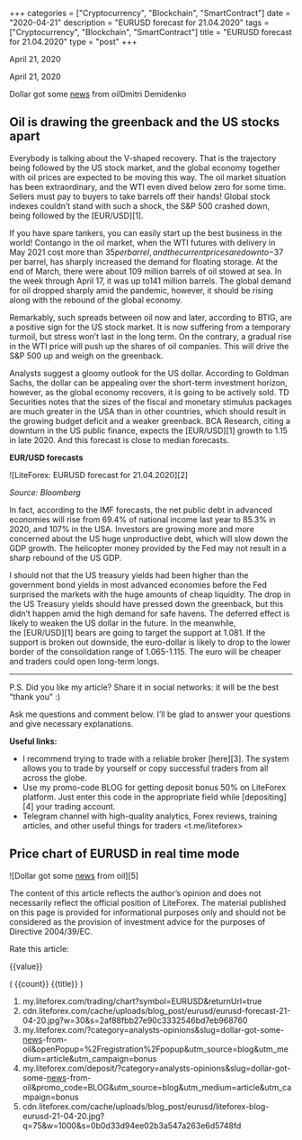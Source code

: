 +++
categories = ["Cryptocurrency", "Blockchain", "SmartContract"]
date = "2020-04-21"
description = "EURUSD forecast for 21.04.2020"
tags = ["Cryptocurrency", "Blockchain", "SmartContract"]
title = "EURUSD forecast for 21.04.2020"
type = "post"
+++

April 21, 2020

April 21, 2020

Dollar got some [news](https://www.letsplayfx.com/blog/forex-news-website/) from oilDmitri Demidenko

## Oil is drawing the greenback and the US stocks apart

Everybody is talking about the V-shaped recovery. That is the trajectory
being followed by the US stock market, and the global economy together
with oil prices are expected to be moving this way. The oil market
situation has been extraordinary, and the WTI even dived below zero for
some time. Sellers must pay to buyers to take barrels off their hands!
Global stock indexes couldn’t stand with such a shock, the S&P 500
crashed down, being followed by the [EUR/USD][1].

If you have spare tankers, you can easily start up the best business in
the world! Contango in the oil market, when the WTI futures with
delivery in May 2021 cost more than $35 per barrel, and the current
prices are down to -$37 per barrel, has sharply increased the demand for
floating storage. At the end of March, there were about 109 million
barrels of oil stowed at sea. In the week through April 17, it was up
to141 million barrels. The global demand for oil dropped sharply amid
the pandemic, however, it should be rising along with the rebound of the
global economy.

Remarkably, such spreads between oil now and later, according to BTIG,
are a positive sign for the US stock market. It is now suffering from a
temporary turmoil, but stress won’t last in the long term. On the
contrary, a gradual rise in the WTI price will push up the shares of oil
companies. This will drive the S&P 500 up and weigh on the greenback.

Analysts suggest a gloomy outlook for the US dollar. According to
Goldman Sachs, the dollar can be appealing over the short-term
investment horizon, however, as the global economy recovers, it is going
to be actively sold. TD Securities notes that the sizes of the fiscal
and monetary stimulus packages are much greater in the USA than in other
countries, which should result in the growing budget deficit and a
weaker greenback. BCA Research, citing a downturn in the US public
finance, expects the [EUR/USD][1] growth to 1.15 in late 2020. And this
forecast is close to median forecasts.

 **EUR/USD forecasts**

![LiteForex: EURUSD forecast for 21.04.2020][2]

 _Source: Bloomberg_

In fact, according to the IMF forecasts, the net public debt in advanced
economies will rise from 69.4% of national income last year to 85.3% in
2020, and 107% in the USA. Investors are growing more and more concerned
about the US huge unproductive debt, which will slow down the GDP
growth. The helicopter money provided by the Fed may not result in a
sharp rebound of the US GDP.

I should not that the US treasury yields had been higher than the
government bond yields in most advanced economies before the Fed
surprised the markets with the huge amounts of cheap liquidity. The drop
in the US Treasury yields should have pressed down the greenback, but
this didn’t happen amid the high demand for safe havens. The deferred
effect is likely to weaken the US dollar in the future. In the
meanwhile, the [EUR/USD][1] bears are going to target the support at
1.081. If the support is broken out downside, the euro-dollar is likely
to drop to the lower border of the consolidation range of 1.065-1.115.
The euro will be cheaper and traders could open long-term longs.

* * *

P.S. Did you like my article? Share it in social networks: it will be
the best “thank you" :)

Ask me questions and comment below. I’ll be glad to answer your
questions and give necessary explanations.

 **Useful links:**

  * I recommend trying to trade with a reliable broker [here][3]. The system allows you to trade by yourself or copy successful traders from all across the globe.
  * Use my promo-code BLOG for getting deposit bonus 50% on LiteForex platform. Just enter this code in the appropriate field while [depositing][4] your trading account.
  * Telegram channel with high-quality analytics, Forex reviews, training articles, and other useful things for traders <t.me/liteforex>



## Price chart of EURUSD in real time mode

![Dollar got some [news](https://www.letsplayfx.com/blog/forex-news-website/) from oil][5]

The content of this article reflects the author’s opinion and does not
necessarily reflect the official position of LiteForex. The material
published on this page is provided for informational purposes only and
should not be considered as the provision of investment advice for the
purposes of Directive 2004/39/EC.

Rate this article:

{{value}}

( {{count}} {{title}} )

   1. my.liteforex.com/trading/chart?symbol=EURUSD&returnUrl=true
   2. cdn.liteforex.com/cache/uploads/blog_post/eurusd/eurusd-forecast-21-04-20.jpg?w=30&s=2af88fbb27e90c3332546bd7eb968760
   3. my.liteforex.com/?category=analysts-opinions&slug=dollar-got-some-[news](https://www.letsplayfx.com/blog/forex-news-website/)-from-oil&openPopup=%2Fregistration%2Fpopup&utm_source=blog&utm_medium=article&utm_campaign=bonus
   4. my.liteforex.com/deposit/?category=analysts-opinions&slug=dollar-got-some-[news](https://www.letsplayfx.com/blog/forex-news-website/)-from-oil&promo_code=BLOG&utm_source=blog&utm_medium=article&utm_campaign=bonus
   5. cdn.liteforex.com/cache/uploads/blog_post/eurusd/liteforex-blog-eurusd-21-04-20.jpg?q=75&w=1000&s=0b0d33d94ee02b3a547a263e6d5748fd